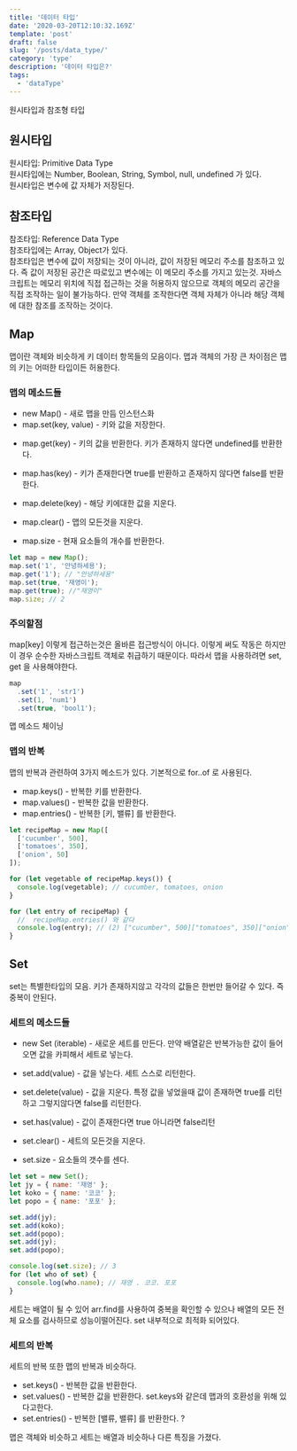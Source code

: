 ```yaml
---
title: '데이터 타입'
date: '2020-03-20T12:10:32.169Z'
template: 'post'
draft: false
slug: '/posts/data_type/'
category: 'type'
description: '데이터 타입은?'
tags:
  - 'dataType'
---
```


원시타입과 참조형 타입

## 원시타입

원시타입: Primitive Data Type  
원시타입에는 Number, Boolean, String, Symbol, null, undefined 가 있다.  
원시타입은 변수에 값 자체가 저장된다.

## 참조타입

참조타입: Reference Data Type  
참조타입에는 Array, Object가 있다.  
참조타입은 변수에 값이 저장되는 것이 아니라, 값이 저장된 메모리 주소를 참조하고 있다. 즉 값이 저장된 공간은 따로있고 변수에는 이 메모리 주소를 가지고 있는것. 자바스크립트는 메모리 위치에 직접 접근하는 것을 허용하지 않으므로 객체의 메모리 공간을 직접 조작하는 일이 불가능하다. 만약 객체를 조작한다면 객체 자체가 아니라 해당 객체에 대한 참조를 조작하는 것이다.

## Map

맵이란 객체와 비슷하게 키 데이터 항목들의 모음이다. 맵과 객체의 가장 큰 차이점은 맵의 키는 어떠한 타입이든 허용한다.

### 맵의 메소드들

- new Map() - 새로 맵을 만듬 인스턴스화
- map.set(key, value) - 키와 값을 저장한다.

* map.get(key) - 키의 값을 반환한다. 키가 존재하지 않다면 undefined를 반환한다.

* map.has(key) - 키가 존재한다면 true를 반환하고 존재하지 않다면 false를 반환한다.
* map.delete(key) - 해당 키에대한 값을 지운다.
* map.clear() - 맵의 모든것을 지운다.
* map.size - 현재 요소들의 개수를 반환한다.

```js
let map = new Map();
map.set('1', '안녕하세용');
map.get('1'); // "안녕하세용"
map.set(true, '재영이');
map.get(true); //"재영이"
map.size; // 2
```

### 주의할점

map[key] 이렇게 접근하는것은 올바른 접근방식이 아니다.
이렇게 써도 작동은 하지만 이 경우 순수한 자바스크립트 객체로 취급하기 때문이다. 따라서 맵을 사용하려면 set, get 을 사용해야한다.

```js
map
  .set('1', 'str1')
  .set(1, 'num1')
  .set(true, 'bool1');
```

맵 메소드 체이닝

### 맵의 반복

맵의 반복과 관련하여 3가지 메소드가 있다. 기본적으로 for..of 로 사용된다.

- map.keys() - 반복한 키를 반환한다.
- map.values() - 반복한 값을 반환한다.
- map.entries() - 반복한 [키, 밸류] 를 반환한다.

```js
let recipeMap = new Map([
  ['cucumber', 500],
  ['tomatoes', 350],
  ['onion', 50]
]);

for (let vegetable of recipeMap.keys()) {
  console.log(vegetable); // cucumber, tomatoes, onion
}

for (let entry of recipeMap) {
  //  recipeMap.entries() 와 같다
  console.log(entry); // (2) ["cucumber", 500]["tomatoes", 350]["onion", 50]
}
```

## Set

set는 특별한타입의 모음. 키가 존재하지않고 각각의 값들은 한번만 들어갈 수 있다. 즉 중복이 안된다.

### 세트의 메소드들

- new Set (iterable) - 새로운 세트를 만든다. 만약 배열같은 반복가능한 값이 들어오면 값을 카피해서 세트로 넣는다.

* set.add(value) - 값을 넣는다. 세트 스스로 리턴한다.
* set.delete(value) - 값을 지운다. 특정 값을 넣었을때 값이 존재하면 true를 리턴하고 그렇지않다면 false를 리턴한다.
* set.has(value) - 값이 존재한다면 true 아니라면 false리턴

* set.clear() - 세트의 모든것을 지운다.

* set.size - 요소들의 갯수를 센다.

```js
let set = new Set();
let jy = { name: '재영' };
let koko = { name: '코코' };
let popo = { name: '포포' };

set.add(jy);
set.add(koko);
set.add(popo);
set.add(jy);
set.add(popo);

console.log(set.size); // 3
for (let who of set) {
  console.log(who.name); // 재영 . 코코. 포포
}
```

세트는 배열이 될 수 있어 arr.find를 사용하여 중복을 확인할 수 있으나 배열의 모든 전체 요소를 검사하므로 성능이떨어진다. set 내부적으로 최적화 되어있다.

### 세트의 반복

세트의 반복 또한 맵의 반복과 비슷하다.

- set.keys() - 반복한 값을 반환한다.
- set.values() - 반복한 값을 반환한다. set.keys와 같은데 맵과의 호환성을 위해 있다고한다.
- set.entries() - 반복한 [밸류, 밸류] 를 반환한다. ?

맵은 객체와 비슷하고 세트는 배열과 비슷하나 다른 특징을 가졌다.
